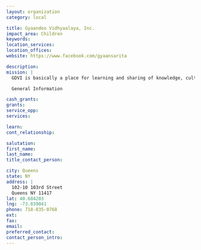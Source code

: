 ```yaml
---
layout: organization
category: local

title: Gyaandeo Vidhyaalaya, Inc.
impact_area: Children
keywords: 
location_services: 
location_offices: 
website: https://www.facebook.com/gyaansarita

description: 
mission: |
  GDVI is basically a place for learning and sharing of knowledge, cultural and charitable activities. Lessons in East Indian Music (Bhaartiya Sangeet), languages (Hindi, Sanskrit, English), Yoga, Scriptural Studies, etc. are being offered. All are welcomed as long as there is the zeal to learn more, know more and share more academically, charitably and spiritually is there. The acquisition of Knowledge comes through hard work, dedication and great sacrifices. In the end it is all about you. Remember,we landed, in transit for a whileand then will have to depart, so make the best of your short stay...

  General Information

cash_grants: 
grants: 
service_opp: 
services: 

learn: 
cont_relationship: 

salutation: 
first_name: 
last_name: 
title_contact_person: 

city: Queens
state: NY
address: |
  102-10 103rd Street     
  Queens NY 11417
lat: 40.684203
lng: -73.839041
phone: 718-835-0768
ext: 
fax: 
email: 
preferred_contact: 
contact_person_intro: 
---
```

